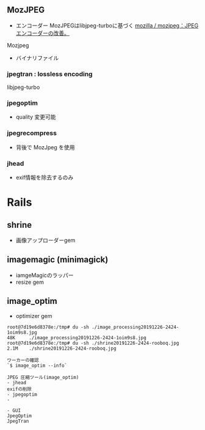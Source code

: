 ## MozJPEG
- エンコーダー
MozJPEGはlibjpeg-turboに基づく
[mozilla / mozjpeg：JPEGエンコーダーの改善。](https://github.com/mozilla/mozjpeg)

Mozjpeg
- バイナリファイル
### jpegtran : lossless encoding

libjpeg-turbo

### jpegoptim
- quality 変更可能

### jpegrecompress
- 背後で MozJpeg を使用

### jhead
- exif情報を除去するのみ

# Rails

## shrine
- 画像アップローダーgem

## imagemagic (minimagick)
- iamgeMagicのラッパー
- resize gem

## image_optim
- optimizer gem


```
root@7d19e6d8378e:/tmp# du -sh ./image_processing20191226-2424-1oim9s8.jpg
48K     ./image_processing20191226-2424-1oim9s8.jpg
root@7d19e6d8378e:/tmp# du -sh ./shrine20191226-2424-rooboq.jpg
2.1M    ./shrine20191226-2424-rooboq.jpg

ワーカーの確認
`$ image_optim --info`

JPEG 圧縮ツール(image_optim)
- jhead
exifの削除
- jpegoptim
-

- GUI
JpegOptim
JpegTran
```
